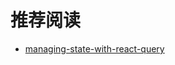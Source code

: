 # 推荐阅读

- [managing-state-with-react-query](https://dev.to/franklin030601/managing-state-with-react-query-1842)